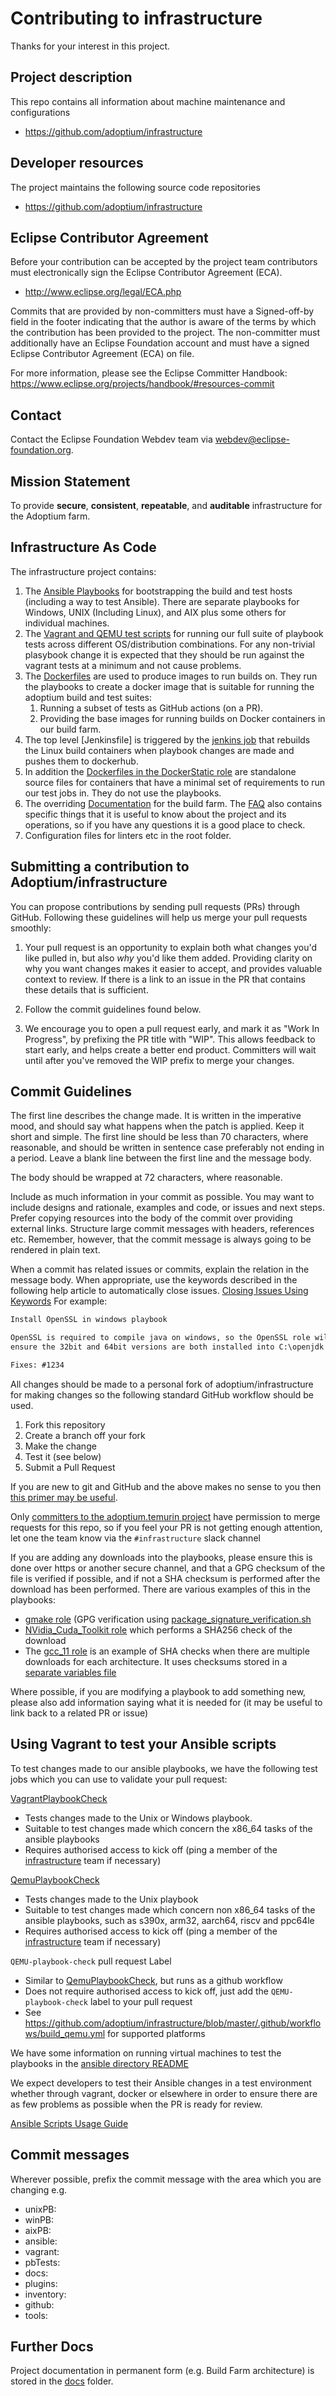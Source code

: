 # Contributing to infrastructure

Thanks for your interest in this project.

## Project description

This repo contains all information about machine maintenance and configurations

* https://github.com/adoptium/infrastructure

## Developer resources

The project maintains the following source code repositories

* https://github.com/adoptium/infrastructure

## Eclipse Contributor Agreement

Before your contribution can be accepted by the project team contributors must
electronically sign the Eclipse Contributor Agreement (ECA).

* http://www.eclipse.org/legal/ECA.php

Commits that are provided by non-committers must have a Signed-off-by field in
the footer indicating that the author is aware of the terms by which the
contribution has been provided to the project. The non-committer must
additionally have an Eclipse Foundation account and must have a signed Eclipse
Contributor Agreement (ECA) on file.

For more information, please see the Eclipse Committer Handbook:
https://www.eclipse.org/projects/handbook/#resources-commit

## Contact

Contact the Eclipse Foundation Webdev team via webdev@eclipse-foundation.org.

## Mission Statement

To provide **secure**, **consistent**, **repeatable**, and **auditable**
infrastructure for the Adoptium farm.

## Infrastructure As Code

The infrastructure project contains:

1. The [Ansible Playbooks](ansible/playbooks) for bootstrapping the build and test hosts (including a way to test Ansible). There are separate playbooks for Windows, UNIX (Including Linux), and AIX plus some others for individual machines.
1. The [Vagrant and QEMU test scripts](ansible/pbTestScripts) for running our full suite of playbook tests across different OS/distribution combinations. For any non-trivial plasybook change it is expected that they should be run against the vagrant tests at a minimum and not cause problems.
1. The [Dockerfiles](ansible/docker) are used to produce images to run builds on. They run the playbooks to create a docker image that is suitable for running the adoptium build and test suites:
   1. Running a subset of tests as GitHub actions (on a PR).
   1. Providing the base images for running builds on Docker containers in our build farm.
1. The top level [Jenkinsfile] is triggered by the [jenkins job](https://ci.adoptium.net/job/centos7_docker_image_updater) that rebuilds the Linux build containers when playbook changes are made and pushes them to dockerhub.
1. In addition the [Dockerfiles in the DockerStatic role](ansible/playbooks/AdoptOpenJDK_Unix_Playbook/roles/DockerStatic/Dockerfiles) are standalone source files for containers that have a minimal set of requirements to run our test jobs in. They do not use the playbooks.
1. The overriding [Documentation](docs) for the build farm. The [FAQ](FAQ.md) also contains specific things that it is useful to know about the project and its operations, so if you have any questions it is a good place to check.
1. Configuration files for linters etc in the root folder.

## Submitting a contribution to Adoptium/infrastructure

You can propose contributions by sending pull requests (PRs) through GitHub.
Following these guidelines will help us merge your pull requests smoothly:

1. Your pull request is an opportunity to explain both what changes you'd like
   pulled in, but also _why_ you'd like them added. Providing clarity on why
   you want changes makes it easier to accept, and provides valuable context to
   review.  If there is a link to an issue in the PR that contains these details
   that is sufficient.

2. Follow the commit guidelines found below.

3. We encourage you to open a pull request early, and mark it as "Work In
   Progress", by prefixing the PR title with "WIP". This allows feedback to
   start early, and helps create a better end product. Committers will wait
   until after you've removed the WIP prefix to merge your changes.

## Commit Guidelines

The first line describes the change made. It is written in the imperative mood,
and should say what happens when the patch is applied. Keep it short and
simple. The first line should be less than 70 characters, where reasonable,
and should be written in sentence case preferably not ending in a period.
Leave a blank line between the first line and the message body.

The body should be wrapped at 72 characters, where reasonable.

Include as much information in your commit as possible. You may want to include
designs and rationale, examples and code, or issues and next steps. Prefer
copying resources into the body of the commit over providing external links.
Structure large commit messages with headers, references etc. Remember, however,
that the commit message is always going to be rendered in plain text.

When a commit has related issues or commits, explain the relation in the message
body. When appropriate, use the keywords described in the following help article
to automatically close issues.
[Closing Issues Using Keywords](https://help.github.com/articles/closing-issues-using-keywords/)
For example:

```md
Install OpenSSL in windows playbook

OpenSSL is required to compile java on windows, so the OpenSSL role will
ensure the 32bit and 64bit versions are both installed into C:\openjdk

Fixes: #1234
```

All changes should be made to a personal fork of adoptium/infrastructure for making changes so the following standard GitHub workflow should be used.

1. Fork this repository
1. Create a branch off your fork
1. Make the change
1. Test it (see below)
1. Submit a Pull Request

If you are new to git and GitHub and the above makes no sense to you then [this primer may be useful](http://sxatech.blogspot.com/2021/12/git.html).

Only [committers to the adoptium.temurin project](https://projects.eclipse.org/projects/adoptium.temurin/who)
have permission to merge requests for this repo, so if you feel your PR
is not getting enough attention, let one the team know via the
`#infrastructure` slack channel

If you are adding any downloads into the playbooks, please ensure this is
done over https or another secure channel, and that a GPG checksum of the
file is verified if possible, and if not a SHA checksum is performed after
the download has been performed. There are various examples of this in the
playbooks:

- [gmake role](https://github.com/adoptium/infrastructure/blob/master/ansible/playbooks/AdoptOpenJDK_Unix_Playbook/roles/gmake/tasks/main.yml) (GPG verification using [package_signature_verification.sh](https://github.com/adoptium/infrastructure/blob/master/ansible/playbooks/Supporting_Scripts/package_signature_verification.sh)
- [NVidia_Cuda_Toolkit role](https://github.com/adoptium/infrastructure/blob/master/ansible/playbooks/AdoptOpenJDK_Unix_Playbook/roles/NVidia_Cuda_Toolkit/tasks/main.yml) which performs a SHA256 check of the download
- The [gcc_11 role](https://github.com/adoptium/infrastructure/blob/master/ansible/playbooks/AdoptOpenJDK_Unix_Playbook/roles/gcc_11/tasks/main.yml) is an example of SHA checks when there are multiple downloads for each architecture. It uses checksums stored in a [separate variables file](https://github.com/adoptium/infrastructure/blob/master/ansible/playbooks/AdoptOpenJDK_Unix_Playbook/roles/gcc_11/vars/main.yml)
 
Where possible, if you are modifying a playbook to add something new, please also add information saying what it is needed for (it may be useful to link back to a related PR or issue)

## Using Vagrant to test your Ansible scripts

To test changes made to our ansible playbooks, we have the following test jobs which you can use to validate your pull request:

[VagrantPlaybookCheck](https://ci.adoptium.net/view/Tooling/job/VagrantPlaybookCheck/)
   - Tests changes made to the Unix or Windows playbook.
   - Suitable to test changes made which concern the x86_64 tasks of the ansible playbooks
   - Requires authorised access to kick off (ping a member of the [infrastructure](https://github.com/adoptium/infrastructure#infrastructure-core) team if necessary)

[QemuPlaybookCheck](https://ci.adoptium.net/view/Tooling/job/QEMUPlaybookCheck/)
   - Tests changes made to the Unix playbook
   - Suitable to test changes made which concern non x86_64 tasks of the ansible playbooks, such as s390x, arm32, aarch64, riscv and ppc64le
   - Requires authorised access to kick off (ping a member of the [infrastructure](https://github.com/adoptium/infrastructure#infrastructure-core) team if necessary)

`QEMU-playbook-check` pull request Label
   - Similar to [QemuPlaybookCheck](https://ci.adoptium.net/view/Tooling/job/QEMUPlaybookCheck/), but runs as a github workflow
   - Does not require authorised access to kick off, just add the `QEMU-playbook-check` label to your pull request
   - See https://github.com/adoptium/infrastructure/blob/master/.github/workflows/build_qemu.yml for supported platforms

We have some information on running virtual machines to test the playbooks
in the
[ansible directory README](ansible/README.md#running-via-vagrant-and-virtualbox)

We expect developers to test their Ansible changes in a test environment
whether through vagrant, docker or elsewhere in order to ensure there are as
few problems as possible when the PR is ready for review.

[Ansible Scripts Usage Guide](ansible/README.md)

## Commit messages

Wherever possible, prefix the commit message with the area which you are changing e.g.

- unixPB:
- winPB:
- aixPB:
- ansible:
- vagrant:
- pbTests:
- docs:
- plugins:
- inventory:
- github:
- tools:

## Further Docs

Project documentation in permanent form (e.g. Build Farm architecture) is stored
in the [docs](docs) folder.
